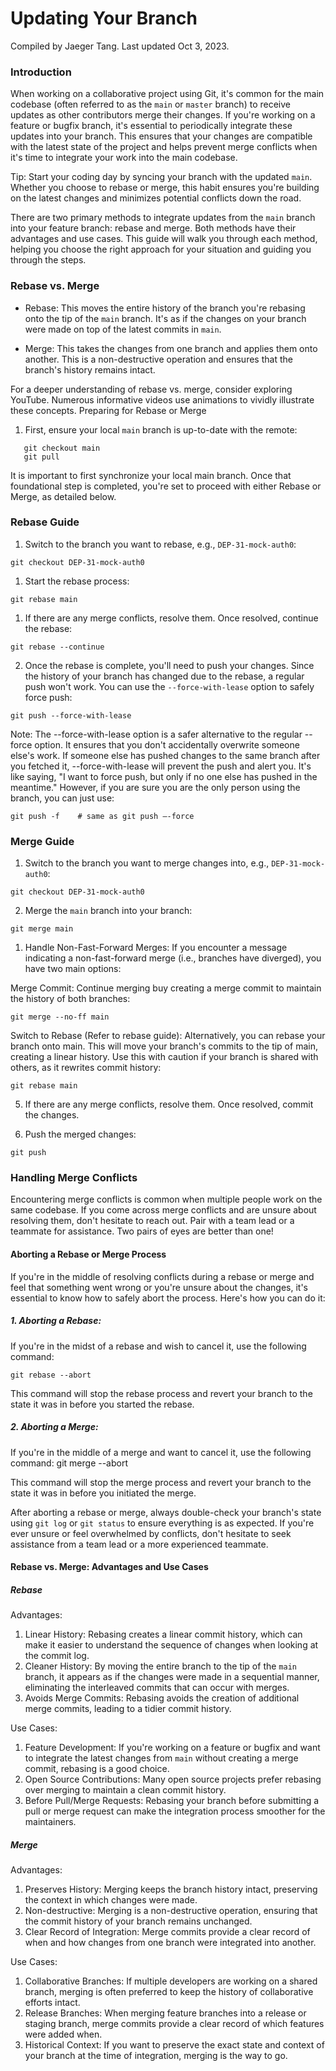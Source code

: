 # Updating Your Branch
Compiled by Jaeger Tang. Last updated Oct 3, 2023.

### Introduction
When working on a collaborative project using Git, it's common for the main codebase (often referred to as the `main` or `master` branch) to receive updates as other contributors merge their changes. If you're working on a feature or bugfix branch, it's essential to periodically integrate these updates into your branch. This ensures that your changes are compatible with the latest state of the project and helps prevent merge conflicts when it's time to integrate your work into the main codebase.

Tip: Start your coding day by syncing your branch with the updated `main`. Whether you choose to rebase or merge, this habit ensures you're building on the latest changes and minimizes potential conflicts down the road.


There are two primary methods to integrate updates from the `main` branch into your feature branch: rebase and merge. Both methods have their advantages and use cases. This guide will walk you through each method, helping you choose the right approach for your situation and guiding you through the steps.

### Rebase vs. Merge

- Rebase: This moves the entire history of the branch you're rebasing onto the tip of the `main` branch. It's as if the changes on your branch were made on top of the latest commits in `main`.

- Merge: This takes the changes from one branch and applies them onto another. This is a non-destructive operation and ensures that the branch's history remains intact.

For a deeper understanding of rebase vs. merge, consider exploring YouTube. Numerous informative videos use animations to vividly illustrate these concepts.
Preparing for Rebase or Merge 

1. First, ensure your local `main` branch is up-to-date with the remote:
```
   git checkout main
   git pull
```
   
It is important to first synchronize your local main branch. Once that foundational step is completed, you're set to proceed with either Rebase or Merge, as detailed below.

### Rebase Guide

1. Switch to the branch you want to rebase, e.g., `DEP-31-mock-auth0`:

`
   git checkout DEP-31-mock-auth0
`

1. Start the rebase process:

`
   git rebase main
`
 
1. If there are any merge conflicts, resolve them. Once resolved, continue the rebase:

`
   git rebase --continue
`

2. Once the rebase is complete, you'll need to push your changes. Since the history of your branch has changed due to the rebase, a regular push won't work. You can use the `--force-with-lease` option to safely force push:

`
   git push --force-with-lease
`


Note: The --force-with-lease option is a safer alternative to the regular --force option. It ensures that you don't accidentally overwrite someone else's work. If someone else has pushed changes to the same branch after you fetched it, --force-with-lease will prevent the push and alert you. It's like saying, "I want to force push, but only if no one else has pushed in the meantime." However, if you are sure you are the only person using the branch, you can just use: 

`
   git push -f    # same as git push —-force
`

### Merge Guide

1. Switch to the branch you want to merge changes into, e.g., `DEP-31-mock-auth0`:

`
   git checkout DEP-31-mock-auth0
`
   
2. Merge the `main` branch into your branch:

`
   git merge main 
`

1. Handle Non-Fast-Forward Merges: If you encounter a message indicating a non-fast-forward merge (i.e., branches have diverged), you have two main options:

Merge Commit: Continue merging buy creating a merge commit to maintain the history of both branches:

`
git merge --no-ff main
`

Switch to Rebase (Refer to rebase guide): Alternatively, you can rebase your branch onto main. This will move your branch's commits to the tip of main, creating a linear history. Use this with caution if your branch is shared with others, as it rewrites commit history:

`
git rebase main
`

5. If there are any merge conflicts, resolve them. Once resolved, commit the changes.

6. Push the merged changes:

`
   git push
`

### Handling Merge Conflicts

Encountering merge conflicts is common when multiple people work on the same codebase. If you come across merge conflicts and are unsure about resolving them, don't hesitate to reach out. Pair with a team lead or a teammate for assistance. Two pairs of eyes are better than one!


#### Aborting a Rebase or Merge Process

If you're in the middle of resolving conflicts during a rebase or merge and feel that something went wrong or you're unsure about the changes, it's essential to know how to safely abort the process. Here's how you can do it:

##### 1. Aborting a Rebase:

If you're in the midst of a rebase and wish to cancel it, use the following command:

`
git rebase --abort
`

This command will stop the rebase process and revert your branch to the state it was in before you started the rebase.

##### 2. Aborting a Merge:

If you're in the middle of a merge and want to cancel it, use the following command:
git merge --abort


This command will stop the merge process and revert your branch to the state it was in before you initiated the merge.


After aborting a rebase or merge, always double-check your branch's state using `git log` or `git status` to ensure everything is as expected. If you're ever unsure or feel overwhelmed by conflicts, don't hesitate to seek assistance from a team lead or a more experienced teammate.


#### Rebase vs. Merge: Advantages and Use Cases

##### Rebase

Advantages:
1. Linear History: Rebasing creates a linear commit history, which can make it easier to understand the sequence of changes when looking at the commit log.
2. Cleaner History: By moving the entire branch to the tip of the `main` branch, it appears as if the changes were made in a sequential manner, eliminating the interleaved commits that can occur with merges.
3. Avoids Merge Commits: Rebasing avoids the creation of additional merge commits, leading to a tidier commit history.

Use Cases:
1. Feature Development: If you're working on a feature or bugfix and want to integrate the latest changes from `main` without creating a merge commit, rebasing is a good choice.
2. Open Source Contributions: Many open source projects prefer rebasing over merging to maintain a clean commit history.
3. Before Pull/Merge Requests: Rebasing your branch before submitting a pull or merge request can make the integration process smoother for the maintainers.

##### Merge

Advantages:
1. Preserves History: Merging keeps the branch history intact, preserving the context in which changes were made.
2. Non-destructive: Merging is a non-destructive operation, ensuring that the commit history of your branch remains unchanged.
3. Clear Record of Integration: Merge commits provide a clear record of when and how changes from one branch were integrated into another.

Use Cases:
1. Collaborative Branches: If multiple developers are working on a shared branch, merging is often preferred to keep the history of collaborative efforts intact.
2. Release Branches: When merging feature branches into a release or staging branch, merge commits provide a clear record of which features were added when.
3. Historical Context: If you want to preserve the exact state and context of your branch at the time of integration, merging is the way to go.
